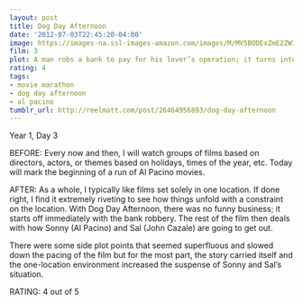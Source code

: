 ```yaml
---
layout: post
title: Dog Day Afternoon
date: '2012-07-03T22:45:20-04:00'
image: https://images-na.ssl-images-amazon.com/images/M/MV5BODExZmE2ZWItYTIzOC00MzI1LTgyNTktMDBhNmFhY2Y4OTQ3XkEyXkFqcGdeQXVyNjU0OTQ0OTY@._V1_UX182_CR0,0,182,268_AL_.jpg
film: 3
plot: A man robs a bank to pay for his lover’s operation; it turns into a hostage situation and a media circus.
rating: 4
tags:
- movie marathon
- dog day afternoon
- al pacino
tumblr_url: http://reelmatt.com/post/26464956893/dog-day-afternoon
---
```


Year 1, Day 3

BEFORE: Every now and then, I will watch groups of films based on directors, actors, or themes based on holidays, times of the year, etc. Today will mark the beginning of a run of Al Pacino movies.

AFTER: As a whole, I typically like films set solely in one location. If done right, I find it extremely riveting to see how things unfold with a constraint on the location. With Dog Day Afternoon, there was no funny business; it starts off immediately with the bank robbery. The rest of the film then deals with how Sonny (Al Pacino) and Sal (John Cazale) are going to get out.

There were some side plot points that seemed superfluous and slowed down the pacing of the film but for the most part, the story carried itself and the one-location environment increased the suspense of Sonny and Sal’s situation.

RATING: 4 out of 5
